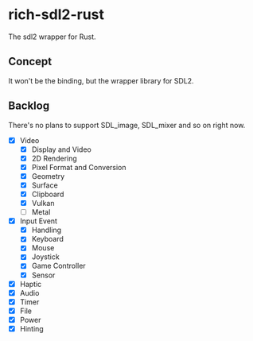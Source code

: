 # rich-sdl2-rust

The sdl2 wrapper for Rust.

## Concept

It won't be the binding, but the wrapper library for SDL2.

## Backlog

There's no plans to support SDL_image, SDL_mixer and so on right now.

- [x] Video
  - [x] Display and Video
  - [x] 2D Rendering
  - [x] Pixel Format and Conversion
  - [x] Geometry
  - [x] Surface
  - [x] Clipboard
  - [x] Vulkan
  - [ ] Metal
- [x] Input Event
  - [x] Handling
  - [x] Keyboard
  - [x] Mouse
  - [x] Joystick
  - [x] Game Controller
  - [x] Sensor
- [x] Haptic
- [x] Audio
- [x] Timer
- [x] File
- [x] Power
- [x] Hinting
